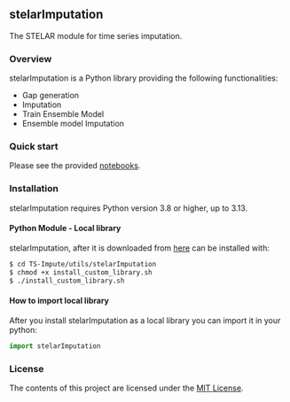 ## stelarImputation
The STELAR module for time series imputation.

### Overview
stelarImputation is a Python library providing the following functionalities: 
* Gap generation
* Imputation
* Train Ensemble Model
* Ensemble model Imputation

### Quick start
Please see the provided [notebooks]().

### Installation
stelarImputation requires Python version 3.8 or higher, up to 3.13.

#### Python Module - Local library
stelarImputation, after it is downloaded from [here]() can be installed with:
```sh
$ cd TS-Impute/utils/stelarImputation
$ chmod +x install_custom_library.sh
$ ./install_custom_library.sh
```
#### How to import local library
After you install stelarImputation as a local library you can import it in your python:

```python
import stelarImputation
```

### License
The contents of this project are licensed under the [MIT License]().